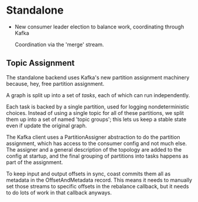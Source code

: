 # Standalone

- New consumer leader election to balance work, coordinating through Kafka

  Coordination via the 'merge' stream.

## Topic Assignment

The standalone backend uses Kafka's new partition assignment machinery because,
hey, free partition assignment.

A graph is split up into a set of *tasks*,
each of which can run independently.

Each task is backed by a single partition,
used for logging nondeterministic choices.
Instead of using a single topic for all of these partitions,
we split them up into a set of named 'topic groups';
this lets us keep a stable state even if update the original graph.

The Kafka client uses a PartitionAssigner abstraction
to do the partition assignment,
which has access to the consumer config and not much else.
The assigner and a general description of the topology
are added to the config at startup,
and the final grouping of partitions into tasks
happens as part of the assignment.

To keep input and output offsets in sync,
coast commits them all as metadata in the OffsetAndMetadata record.
This means it needs to manually set those streams
to specific offsets in the rebalance callback,
but it needs to do lots of work in that callback anyways.

